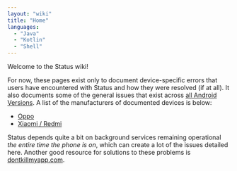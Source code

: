```yaml
---
layout: "wiki"
title: "Home"
languages: 
  - "Java"
  - "Kotlin"
  - "Shell"
---
```


Welcome to the Status wiki!

For now, these pages exist only to document device-specific errors that users
have encountered with Status and how they were resolved (if at all). It also
documents some of the general issues that exist across
[all Android Versions](./Android-Versions). A list of the manufacturers of
documented devices is below:

- [Oppo](./Oppo)
- [Xiaomi / Redmi](./Xiaomi)

Status depends quite a bit on background services remaining operational
_the entire time the phone is on_, which can create a lot of the issues detailed
here. Another good resource for solutions to these problems is
[dontkillmyapp.com](https://dontkillmyapp.com/).